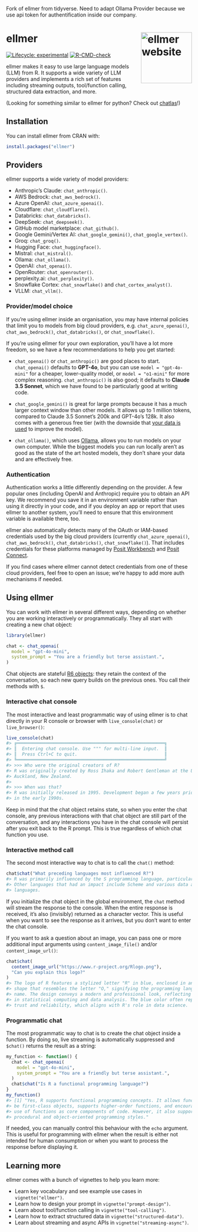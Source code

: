 Fork of ellmer from tidyverse. Need to adapt Ollama Provider because we use api token for authentification inside our company.


<!-- README.md is generated from README.Rmd. Please edit that file -->

# ellmer <a href="https://ellmer.tidyverse.org"><img src="man/figures/logo.png" align="right" height="138" alt="ellmer website" /></a>

<!-- badges: start -->

[![Lifecycle:
experimental](https://img.shields.io/badge/lifecycle-experimental-orange.svg)](https://lifecycle.r-lib.org/articles/stages.html#experimental)
[![R-CMD-check](https://github.com/tidyverse/ellmer/actions/workflows/R-CMD-check.yaml/badge.svg)](https://github.com/tidyverse/ellmer/actions/workflows/R-CMD-check.yaml)
<!-- badges: end -->

ellmer makes it easy to use large language models (LLM) from R. It
supports a wide variety of LLM providers and implements a rich set of
features including streaming outputs, tool/function calling, structured
data extraction, and more.

(Looking for something similar to ellmer for python? Check out
[chatlas](https://github.com/posit-dev/chatlas)!)

## Installation

You can install ellmer from CRAN with:

``` r
install.packages("ellmer")
```

## Providers

ellmer supports a wide variety of model providers:

- Anthropic’s Claude: `chat_anthropic()`.
- AWS Bedrock: `chat_aws_bedrock()`.
- Azure OpenAI: `chat_azure_openai()`.
- Cloudflare: `chat_cloudflare()`.
- Databricks: `chat_databricks()`.
- DeepSeek: `chat_deepseek()`.
- GitHub model marketplace: `chat_github()`.
- Google Gemini/Vertex AI: `chat_google_gemini()`,
  `chat_google_vertex()`.
- Groq: `chat_groq()`.
- Hugging Face: `chat_huggingface()`.
- Mistral: `chat_mistral()`.
- Ollama: `chat_ollama()`.
- OpenAI: `chat_openai()`.
- OpenRouter: `chat_openrouter()`.
- perplexity.ai: `chat_perplexity()`.
- Snowflake Cortex: `chat_snowflake()` and `chat_cortex_analyst()`.
- VLLM: `chat_vllm()`.

### Provider/model choice

If you’re using ellmer inside an organisation, you may have internal
policies that limit you to models from big cloud providers,
e.g. `chat_azure_openai()`, `chat_aws_bedrock()`, `chat_databricks()`,
or `chat_snowflake()`.

If you’re using ellmer for your own exploration, you’ll have a lot more
freedom, so we have a few recommendations to help you get started:

- `chat_openai()` or `chat_anthropic()` are good places to start.
  `chat_openai()` defaults to **GPT-4o**, but you can use
  `model = "gpt-4o-mini"` for a cheaper, lower-quality model, or
  `model = "o1-mini"` for more complex reasoning. `chat_anthropic()` is
  also good; it defaults to **Claude 3.5 Sonnet**, which we have found
  to be particularly good at writing code.

- `chat_google_gemini()` is great for large prompts because it has a
  much larger context window than other models. It allows up to 1
  million tokens, compared to Claude 3.5 Sonnet’s 200k and GPT-4o’s
  128k. It also comes with a generous free tier (with the downside that
  [your data is
  used](https://ai.google.dev/gemini-api/terms#unpaid-services) to
  improve the model).

- `chat_ollama()`, which uses [Ollama](https://ollama.com), allows you
  to run models on your own computer. While the biggest models you can
  run locally aren’t as good as the state of the art hosted models, they
  don’t share your data and are effectively free.

### Authentication

Authentication works a little differently depending on the provider. A
few popular ones (including OpenAI and Anthropic) require you to obtain
an API key. We recommend you save it in an environment variable rather
than using it directly in your code, and if you deploy an app or report
that uses ellmer to another system, you’ll need to ensure that this
environment variable is available there, too.

ellmer also automatically detects many of the OAuth or IAM-based
credentials used by the big cloud providers (currently
`chat_azure_openai()`, `chat_aws_bedrock()`, `chat_databricks()`,
`chat_snowflake()`). That includes credentials for these platforms
managed by [Posit
Workbench](https://docs.posit.co/ide/server-pro/user/posit-workbench/managed-credentials/managed-credentials.html)
and [Posit
Connect](https://docs.posit.co/connect/user/oauth-integrations/#adding-oauth-integrations-to-deployed-content).

If you find cases where ellmer cannot detect credentials from one of
these cloud providers, feel free to open an issue; we’re happy to add
more auth mechanisms if needed.

## Using ellmer

You can work with ellmer in several different ways, depending on whether
you are working interactively or programmatically. They all start with
creating a new chat object:

``` r
library(ellmer)

chat <- chat_openai(
  model = "gpt-4o-mini",
  system_prompt = "You are a friendly but terse assistant.",
)
```

Chat objects are stateful [R6 objects](https://r6.r-lib.org): they
retain the context of the conversation, so each new query builds on the
previous ones. You call their methods with `$`.

### Interactive chat console

The most interactive and least programmatic way of using ellmer is to
chat directly in your R console or browser with `live_console(chat)` or
`live_browser()`:

``` r
live_console(chat)
#> ╔════════════════════════════════════════════════════════╗
#> ║  Entering chat console. Use """ for multi-line input.  ║
#> ║  Press Ctrl+C to quit.                                 ║
#> ╚════════════════════════════════════════════════════════╝
#> >>> Who were the original creators of R?
#> R was originally created by Ross Ihaka and Robert Gentleman at the University of
#> Auckland, New Zealand.
#>
#> >>> When was that?
#> R was initially released in 1995. Development began a few years prior to that,
#> in the early 1990s.
```

Keep in mind that the chat object retains state, so when you enter the
chat console, any previous interactions with that chat object are still
part of the conversation, and any interactions you have in the chat
console will persist after you exit back to the R prompt. This is true
regardless of which chat function you use.

### Interactive method call

The second most interactive way to chat is to call the `chat()` method:

``` r
chat$chat("What preceding languages most influenced R?")
#> R was primarily influenced by the S programming language, particularly S-PLUS.
#> Other languages that had an impact include Scheme and various data analysis
#> languages.
```

If you initialize the chat object in the global environment, the `chat`
method will stream the response to the console. When the entire response
is received, it’s also (invisibly) returned as a character vector. This
is useful when you want to see the response as it arrives, but you don’t
want to enter the chat console.

If you want to ask a question about an image, you can pass one or more
additional input arguments using `content_image_file()` and/or
`content_image_url()`:

``` r
chat$chat(
  content_image_url("https://www.r-project.org/Rlogo.png"),
  "Can you explain this logo?"
)
#> The logo of R features a stylized letter "R" in blue, enclosed in an oval
#> shape that resembles the letter "O," signifying the programming language's
#> name. The design conveys a modern and professional look, reflecting its use
#> in statistical computing and data analysis. The blue color often represents
#> trust and reliability, which aligns with R's role in data science.
```

### Programmatic chat

The most programmatic way to chat is to create the chat object inside a
function. By doing so, live streaming is automatically suppressed and
`$chat()` returns the result as a string:

``` r
my_function <- function() {
  chat <- chat_openai(
    model = "gpt-4o-mini",
    system_prompt = "You are a friendly but terse assistant.",
  )
  chat$chat("Is R a functional programming language?")
}
my_function()
#> [1] "Yes, R supports functional programming concepts. It allows functions to
#> be first-class objects, supports higher-order functions, and encourages the
#> use of functions as core components of code. However, it also supports
#> procedural and object-oriented programming styles."
```

If needed, you can manually control this behaviour with the `echo`
argument. This is useful for programming with ellmer when the result is
either not intended for human consumption or when you want to process
the response before displaying it.

## Learning more

ellmer comes with a bunch of vignettes to help you learn more:

- Learn key vocabulary and see example use cases in
  `vignette("ellmer")`.
- Learn how to design your prompt in `vignette("prompt-design")`.
- Learn about tool/function calling in `vignette("tool-calling")`.
- Learn how to extract structured data in `vignette("structured-data")`.
- Learn about streaming and async APIs in `vignette("streaming-async")`.
